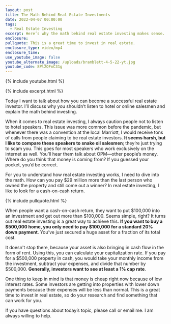 ```yaml
---
layout: post
title: The Math Behind Real Estate Investments
date: 2022-04-07 00:00:00
tags:
  - Real Estate Investing
excerpt: Here’s why the math behind real estate investing makes sense.
enclosure:
pullquote: This is a great time to invest in real estate.
enclosure_type: video/mp4
enclosure_time:
use_youtube_image: false
youtube_alternate_image: /uploads/bramblett-4-5-22-yt.jpg
youtube_code: 8Pl2QFnC31g
---
```

{% include youtube.html %}

{% include excerpt.html %}

Today I want to talk about how you can become a successful real estate investor. I’ll discuss why you shouldn’t listen to hotel or online salesmen and explain the math behind investing.

When it comes to real estate investing, I always caution people not to listen to hotel speakers. This issue was more common before the pandemic, but whenever there was a convention at the local Marriott, I would receive tons of calls from people claiming to be real estate investors. **It seems harsh, but I like to compare these speakers to snake oil salesmen**; they’re just trying to scam you. This goes for most speakers who work exclusively on the internet as well. You’ll hear them talk about OPM—other people’s money. Where do you think that money is coming from? If you guessed your pocket, you’d be correct.

For you to understand how real estate investing works, I need to dive into the math. How can you pay $29 million more than the last person who owned the property and still come out a winner? In real estate investing, I like to look for a cash-on-cash return.

{% include pullquote.html %}

When people want a cash-on-cash return, they want to put $100,000 into an investment and get out more than $100,000. Seems simple, right? It turns out real estate investing is a great way to achieve this. **If you want to buy a $500,000 home, you only need to pay $100,000 for a standard 20% down payment**. You’ve just secured a huge asset for a fraction of its total cost.

It doesn't stop there, because your asset is also bringing in cash flow in the form of rent. Using this, you can calculate your capitalization rate. If you pay for a $500,000 property in cash, you would take your monthly income from the investment, subtract your expenses, and divide that number by $500,000. **Generally, investors want to see at least a 1% cap rate**.

One thing to keep in mind is that money is cheap right now because of low interest rates. Some investors are getting into properties with lower down payments because their expenses will be less than normal. This is a great time to invest in real estate, so do your research and find something that can work for you.

If you have questions about today’s topic, please call or email me. I am always willing to help.
